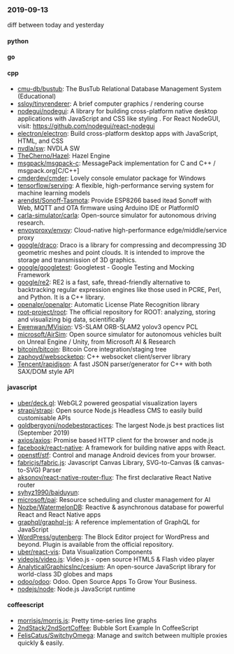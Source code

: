 ### 2019-09-13
diff between today and yesterday

#### python

#### go

#### cpp
* [cmu-db/bustub](https://github.com/cmu-db/bustub): The BusTub Relational Database Management System (Educational)
* [ssloy/tinyrenderer](https://github.com/ssloy/tinyrenderer): A brief computer graphics / rendering course
* [nodegui/nodegui](https://github.com/nodegui/nodegui): A library for building cross-platform native desktop applications with JavaScript and CSS like styling . For React NodeGUI, visit: https://github.com/nodegui/react-nodegui 
* [electron/electron](https://github.com/electron/electron): Build cross-platform desktop apps with JavaScript, HTML, and CSS
* [nvdla/sw](https://github.com/nvdla/sw): NVDLA SW
* [TheCherno/Hazel](https://github.com/TheCherno/Hazel): Hazel Engine
* [msgpack/msgpack-c](https://github.com/msgpack/msgpack-c): MessagePack implementation for C and C++ / msgpack.org[C/C++]
* [cmderdev/cmder](https://github.com/cmderdev/cmder): Lovely console emulator package for Windows
* [tensorflow/serving](https://github.com/tensorflow/serving): A flexible, high-performance serving system for machine learning models
* [arendst/Sonoff-Tasmota](https://github.com/arendst/Sonoff-Tasmota): Provide ESP8266 based itead Sonoff with Web, MQTT and OTA firmware using Arduino IDE or PlatformIO
* [carla-simulator/carla](https://github.com/carla-simulator/carla): Open-source simulator for autonomous driving research.
* [envoyproxy/envoy](https://github.com/envoyproxy/envoy): Cloud-native high-performance edge/middle/service proxy
* [google/draco](https://github.com/google/draco): Draco is a library for compressing and decompressing 3D geometric meshes and point clouds. It is intended to improve the storage and transmission of 3D graphics.
* [google/googletest](https://github.com/google/googletest): Googletest - Google Testing and Mocking Framework
* [google/re2](https://github.com/google/re2): RE2 is a fast, safe, thread-friendly alternative to backtracking regular expression engines like those used in PCRE, Perl, and Python. It is a C++ library.
* [openalpr/openalpr](https://github.com/openalpr/openalpr): Automatic License Plate Recognition library
* [root-project/root](https://github.com/root-project/root): The official repository for ROOT: analyzing, storing and visualizing big data, scientifically
* [Ewenwan/MVision](https://github.com/Ewenwan/MVision):   VS-SLAM ORB-SLAM2  yolov3  opencv PCL  
* [microsoft/AirSim](https://github.com/microsoft/AirSim): Open source simulator for autonomous vehicles built on Unreal Engine / Unity, from Microsoft AI & Research
* [bitcoin/bitcoin](https://github.com/bitcoin/bitcoin): Bitcoin Core integration/staging tree
* [zaphoyd/websocketpp](https://github.com/zaphoyd/websocketpp): C++ websocket client/server library
* [Tencent/rapidjson](https://github.com/Tencent/rapidjson): A fast JSON parser/generator for C++ with both SAX/DOM style API

#### javascript
* [uber/deck.gl](https://github.com/uber/deck.gl): WebGL2 powered geospatial visualization layers
* [strapi/strapi](https://github.com/strapi/strapi):  Open source Node.js Headless CMS to easily build customisable APIs
* [goldbergyoni/nodebestpractices](https://github.com/goldbergyoni/nodebestpractices):  The largest Node.js best practices list (September 2019)
* [axios/axios](https://github.com/axios/axios): Promise based HTTP client for the browser and node.js
* [facebook/react-native](https://github.com/facebook/react-native): A framework for building native apps with React.
* [openstf/stf](https://github.com/openstf/stf): Control and manage Android devices from your browser.
* [fabricjs/fabric.js](https://github.com/fabricjs/fabric.js): Javascript Canvas Library, SVG-to-Canvas (& canvas-to-SVG) Parser
* [aksonov/react-native-router-flux](https://github.com/aksonov/react-native-router-flux): The first declarative React Native router
* [syhyz1990/baiduyun](https://github.com/syhyz1990/baiduyun):  
* [microsoft/pai](https://github.com/microsoft/pai): Resource scheduling and cluster management for AI
* [Nozbe/WatermelonDB](https://github.com/Nozbe/WatermelonDB):  Reactive & asynchronous database for powerful React and React Native apps 
* [graphql/graphql-js](https://github.com/graphql/graphql-js): A reference implementation of GraphQL for JavaScript
* [WordPress/gutenberg](https://github.com/WordPress/gutenberg): The Block Editor project for WordPress and beyond. Plugin is available from the official repository.
* [uber/react-vis](https://github.com/uber/react-vis): Data Visualization Components
* [videojs/video.js](https://github.com/videojs/video.js): Video.js - open source HTML5 & Flash video player
* [AnalyticalGraphicsInc/cesium](https://github.com/AnalyticalGraphicsInc/cesium): An open-source JavaScript library for world-class 3D globes and maps 
* [odoo/odoo](https://github.com/odoo/odoo): Odoo. Open Source Apps To Grow Your Business.
* [nodejs/node](https://github.com/nodejs/node): Node.js JavaScript runtime 

#### coffeescript
* [morrisjs/morris.js](https://github.com/morrisjs/morris.js): Pretty time-series line graphs
* [2ndStack/2ndSortCoffee](https://github.com/2ndStack/2ndSortCoffee): Bubble Sort Example In CoffeeScript
* [FelisCatus/SwitchyOmega](https://github.com/FelisCatus/SwitchyOmega): Manage and switch between multiple proxies quickly & easily.
